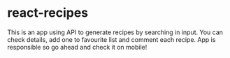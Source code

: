 # react-recipes
This is an app using API to generate recipes by searching in input. You can check details, add one to favourite list and comment each recipe.  App is responsible so go ahead and check it on mobile!

